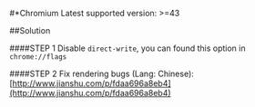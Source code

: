 #*Chromium
Latest supported version: >=43

##Solution

####STEP 1
Disable `direct-write`, you can found this option in `chrome://flags`

####STEP 2
Fix rendering bugs (Lang: Chinese): [http://www.jianshu.com/p/fdaa696a8eb4](http://www.jianshu.com/p/fdaa696a8eb4)
